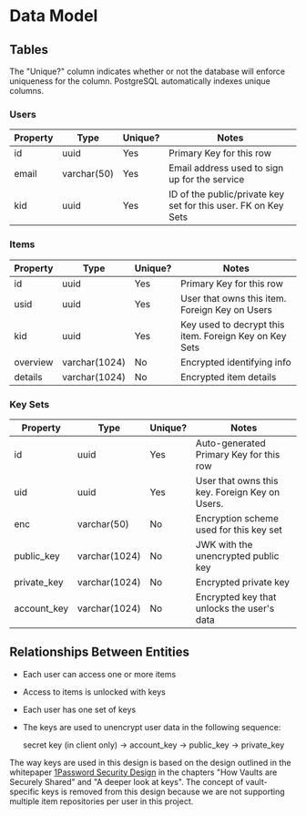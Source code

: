 # Data Model

## Tables

The "Unique?" column indicates whether or not the database will enforce uniqueness for the column. PostgreSQL automatically indexes unique columns.

### Users

| Property | Type        | Unique? | Notes                                                          |
| -------- | ----------- | ------- | -------------------------------------------------------------- |
| id       | uuid        | Yes     | Primary Key for this row                                       |
| email    | varchar(50) | Yes     | Email address used to sign up for the service                  |
| kid      | uuid        | Yes     | ID of the public/private key set for this user. FK on Key Sets |

### Items

| Property | Type          | Unique? | Notes                                                  |
| -------- | ------------- | ------- | ------------------------------------------------------ |
| id       | uuid          | Yes     | Primary Key for this row                               |
| usid     | uuid          | Yes     | User that owns this item. Foreign Key on Users         |
| kid      | uuid          | Yes     | Key used to decrypt this item. Foreign Key on Key Sets |
| overview | varchar(1024) | No      | Encrypted identifying info                             |
| details  | varchar(1024) | No      | Encrypted item details                                 |

### Key Sets

| Property    | Type          | Unique? | Notes                                          |
| ----------- | ------------- | ------- | ---------------------------------------------- |
| id          | uuid          | Yes     | Auto-generated Primary Key for this row        |
| uid         | uuid          | Yes     | User that owns this key. Foreign Key on Users. |
| enc         | varchar(50)   | No      | Encryption scheme used for this key set        |
| public_key  | varchar(1024) | No      | JWK with the unencrypted public key            |
| private_key | varchar(1024) | No      | Encrypted private key                          |
| account_key | varchar(1024) | No      | Encrypted key that unlocks the user's data     |

## Relationships Between Entities

- Each user can access one or more items
- Access to items is unlocked with keys
- Each user has one set of keys
- The keys are used to unencrypt user data in the following sequence:

  secret key (in client only) -> account_key -> public_key -> private_key

The way keys are used in this design is based on the design outlined in the whitepaper [1Password Security Design](https://1passwordstatic.com/files/security/1password-white-paper.pdf) in the chapters "How Vaults are Securely Shared" and "A deeper look at keys". The concept of vault-specific keys is removed from this design because we are not supporting multiple item repositories per user in this project.
